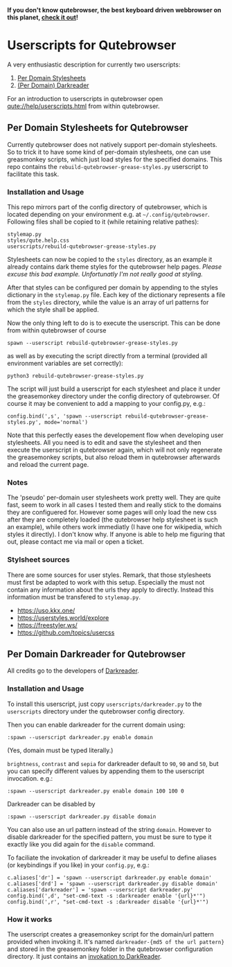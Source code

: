 **If you don't know qutebrowser, the best keyboard driven webbrowser on this
planet, [check it out](https://www.qutebrowser.org/)!**

# Userscripts for Qutebrowser

A very enthusiastic description for currently two userscripts:

1. [Per Domain Stylesheets](#per-domain-stylesheets-for-qutebrowser)
2. [(Per Domain) Darkreader](#per-domain-darkreader-for-qutebrowser)

For an introduction to userscripts in qutebrowser open
[qute://help/userscripts.html](qute://help/userscripts.html) from within
qutebrowser.

## Per Domain Stylesheets for Qutebrowser

Currently qutebrowser does not natively support per-domain stylesheets. So to
trick it to have some kind of per-domain stylesheets, one can use greasmonkey
scripts, which just load styles for the specified domains. This repo contains
the `rebuild-qutebrowser-grease-styles.py` userscript to facilitate this task.

### Installation and Usage

This repo mirrors part of the config directory of qutebrowser, which is located
depending on your environment e.g. at `~/.config/qutebrowser`. Following files
shall be copied to it (while retaining relative pathes):
```
stylemap.py
styles/qute.help.css
userscripts/rebuild-qutebrowser-grease-styles.py
```
Stylesheets can now be copied to the `styles` directory, as an example it
already contains dark theme styles for the qutebrowser help pages. *Please
excuse this bad example. Unfortunatly I'm not really good at styling.*

After that styles can be configured per domain by appending to the styles
dictionary in the `stylemap.py` file. Each key of the dictionary represents a
file from the `styles` directory, while the value is an array of url patterns
for which the style shall be applied.

Now the only thing left to do is to execute the userscript. This can be done
from within qutebrowser of course
```
spawn --userscript rebuild-qutebrowser-grease-styles.py
```
as well as by executing the script directly from a terminal (provided all
environment variables are set correctly):
```
python3 rebuild-qutebrowser-grease-styles.py
```
The script will just build a userscript for each stylesheet and place it under
the greasemonkey directory under the config directory of qutebrowser.
Of course it may be convenient to add a mapping to your config.py, e.g.:
```
config.bind(',s', 'spawn --userscript rebuild-qutebrowser-grease-styles.py', mode='normal')
```
Note that this perfectly eases the developement flow when developing user
stylesheets. All you need is to edit and save the stylesheet and then execute
the userscript in qutebrowser again, which will not only regenerate the
greasemonkey scripts, but also reload them in qutebrowser afterwards and reload
the current page.

### Notes

The 'pseudo' per-domain user stylesheets work pretty well. They are quite fast,
seem to work in all cases I tested them and really stick to the domains they are
configuered for. However some pages will only load the new css after they are
completely loaded (the qutebrowser help stylesheet is such an example), while
others work immediatly (I have one for wikipedia, which styles it directly). I
don't know why. If anyone is able to help me figuring that out, please contact
me via mail or open a ticket.

### Stylsheet sources

There are some sources for user styles. Remark, that those stylesheets must
first be adapted to work with this setup. Especially the must not contain any
information about the urls they apply to directly. Instead this information
must be transfered to `stylemap.py`.

  - https://uso.kkx.one/
  - https://userstyles.world/explore
  - https://freestyler.ws/
  - https://github.com/topics/usercss

## Per Domain Darkreader for Qutebrowser

All credits go to the developers of
[Darkreader](https://github.com/darkreader/darkreader).

### Installation and Usage

To install this userscript, just copy `userscripts/darkreader.py` to the
`userscripts` directory under the qutebrowser config directory.

Then you can enable darkreader for the current domain using:

```
:spawn --userscript darkreader.py enable domain
```

(Yes, domain must be typed literally.)

`brightness`, `contrast` and `sepia` for darkreader default to `90`, `90` and
`50`, but you can specify different values by appending them to the userscript
invocation. e.g.:

```
:spawn --userscript darkreader.py enable domain 100 100 0
```

Darkreader can be disabled by

```
:spawn --userscript darkreader.py disable domain
```

You can also use an url pattern instead of the string `domain`. However to
disable darkreader for the specified pattern, you must be sure to type it
exactly like you did again for the `disable` command.

To faciliate the invokation of darkreader it may be useful to define aliases (or
keybindings if you like) in your `config.py`, e.g.:

```
c.aliases['dr'] = 'spawn --userscript darkreader.py enable domain'
c.aliases['drd'] = 'spawn --userscript darkreader.py disable domain'
c.aliases['darkreader'] = 'spawn --userscript darkreader.py'
config.bind(',d', "set-cmd-text -s :darkreader enable '{url}*'")
config.bind(',r', "set-cmd-text -s :darkreader disable '{url}*'")
```

### How it works

The userscript creates a greasemonkey script for the domain/url pattern
provided when invoking it. It's named `darkreader-{md5 of the url pattern}` and
stored in the greasemonkey folder in the qutebrowser configuration directory.
It just contains an [invokation to DarkReader](https://github.com/darkreader/darkreader#using-dark-reader-for-a-website).
